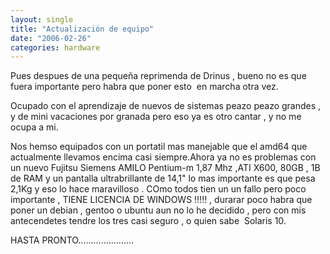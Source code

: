 ```yaml
---
layout: single
title: "Actualización de equipo"
date: "2006-02-26"
categories: hardware
---
```


Pues despues de una pequeña reprimenda de Drinus , bueno no es que fuera importante pero habra que poner esto  en marcha otra vez.

Ocupado con el aprendizaje de nuevos de sistemas peazo peazo grandes , y de mini vacaciones por granada pero eso ya es otro cantar , y no me ocupa a mi.

Nos hemso equipados con un portatil mas manejable que el amd64 que actualmente llevamos encima casi siempre.Ahora ya no es problemas con un nuevo Fujitsu Siemens AMILO Pentium-m 1,87 Mhz ,ATI X600, 80GB , 1B de RAM y un pantalla ultrabrillante de 14,1" lo mas importante es que pesa 2,1Kg y eso lo hace maravilloso . COmo todos tien un un fallo pero poco importante , TIENE LICENCIA DE WINDOWS !!!!! , durarar poco habra que poner un debian , gentoo o ubuntu aun no lo he decidido , pero con mis antecendetes tendre los tres casi seguro , o quien sabe  Solaris 10.

HASTA PRONTO......................
